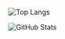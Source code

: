 ![Top Langs](https://github-readme-stats.vercel.app/api/top-langs/?username=omkarxpatel&langs_count=5&theme=dark)


![GitHub Stats](https://github-readme-stats.vercel.app/api?username=omkarxpatel&layout=compact&theme=dark&title_color=00FF00)
